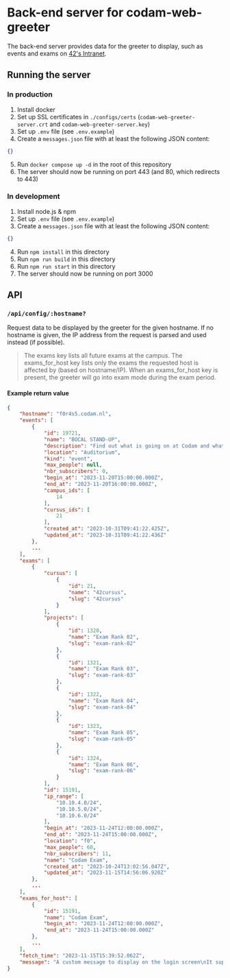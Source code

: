 # Back-end server for codam-web-greeter
The back-end server provides data for the greeter to display, such as events and exams on [42's Intranet](https://intra.42.fr/).


## Running the server
### In production
1. Install docker
2. Set up SSL certificates in `./configs/certs` (`codam-web-greeter-server.crt` and `codam-web-greeter-server.key`)
3. Set up `.env` file (see `.env.example`)
4. Create a `messages.json` file with at least the following JSON content:
```json
{}
```
5. Run `docker compose up -d` in the root of this repository
6. The server should now be running on port 443 (and 80, which redirects to 443)


### In development
1. Install node.js & npm
2. Set up `.env` file (see `.env.example`)
3. Create a `messages.json` file with at least the following JSON content:
```json
{}
```
4. Run `npm install` in this directory
5. Run `npm run build` in this directory
6. Run `npm run start` in this directory
7. The server should now be running on port 3000


## API
### `/api/config/:hostname?`
Request data to be displayed by the greeter for the given hostname. If no hostname is given, the IP address from the request is parsed and used instead (if possible).

> The exams key lists all future exams at the campus. The exams_for_host key lists only the exams the requested host is affected by (based on hostname/IP). When an exams_for_host key is present, the greeter will go into exam mode during the exam period.

#### Example return value
```json
{
	"hostname": "f0r4s5.codam.nl",
	"events": [
		{
			"id": 19721,
			"name": "BOCAL STAND-UP",
			"description": "Find out what is going on at Codam and what is coming up next week.",
			"location": "Auditorium",
			"kind": "event",
			"max_people": null,
			"nbr_subscribers": 0,
			"begin_at": "2023-11-20T15:00:00.000Z",
			"end_at": "2023-11-20T16:00:00.000Z",
			"campus_ids": [
				14
			],
			"cursus_ids": [
				21
			],
			"created_at": "2023-10-31T09:41:22.425Z",
			"updated_at": "2023-10-31T09:41:22.436Z"
		},
		...
	],
	"exams": [
		{
			"cursus": [
				{
					"id": 21,
					"name": "42cursus",
					"slug": "42cursus"
				}
			],
			"projects": [
				{
					"id": 1320,
					"name": "Exam Rank 02",
					"slug": "exam-rank-02"
				},
				{
					"id": 1321,
					"name": "Exam Rank 03",
					"slug": "exam-rank-03"
				},
				{
					"id": 1322,
					"name": "Exam Rank 04",
					"slug": "exam-rank-04"
				},
				{
					"id": 1323,
					"name": "Exam Rank 05",
					"slug": "exam-rank-05"
				},
				{
					"id": 1324,
					"name": "Exam Rank 06",
					"slug": "exam-rank-06"
				}
			],
			"id": 15191,
			"ip_range": [
				"10.10.4.0/24",
				"10.10.5.0/24",
				"10.10.6.0/24"
			],
			"begin_at": "2023-11-24T12:00:00.000Z",
			"end_at": "2023-11-24T15:00:00.000Z",
			"location": "f0",
			"max_people": 60,
			"nbr_subscribers": 11,
			"name": "Codam Exam",
			"created_at": "2023-10-24T13:02:56.047Z",
			"updated_at": "2023-11-15T14:56:06.920Z"
		},
		...
	],
	"exams_for_host": [
		{
			"id": 15191,
			"name": "Codam Exam",
			"begin_at": "2023-11-24T12:00:00.000Z",
			"end_at": "2023-11-24T15:00:00.000Z"
		},
		...
	],
	"fetch_time": "2023-11-15T15:39:52.062Z",
	"message": "A custom message to display on the login screen\nIt supports *bold* and _italic_ text",
}
```

